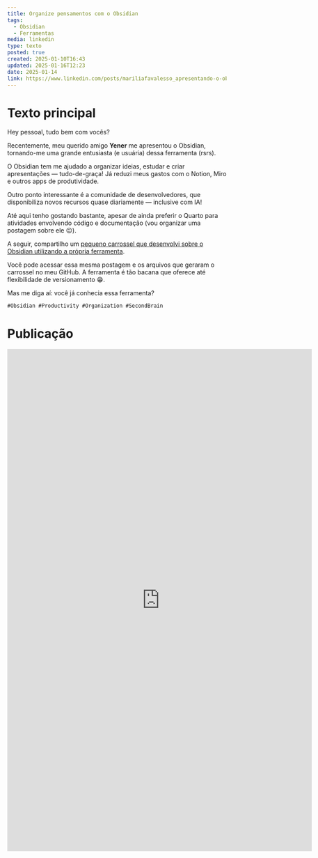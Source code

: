 ```yaml
---
title: Organize pensamentos com o Obsidian
tags:
  - Obsidian
  - Ferramentas
media: linkedin
type: texto
posted: true
created: 2025-01-10T16:43
updated: 2025-01-16T12:23
date: 2025-01-14
link: https://www.linkedin.com/posts/mariliafavalesso_apresentando-o-obsidian-activity-7285061885568159744-eds0?utm_source=share&utm_medium=member_desktop
---
```


# Texto principal

Hey pessoal, tudo bem com vocês?

Recentemente, meu querido amigo **Yener** me apresentou o Obsidian, tornando-me uma grande entusiasta (e usuária) dessa ferramenta (rsrs).

O Obsidian tem me ajudado a organizar ideias, estudar e criar apresentações — tudo-de-graça! Já reduzi meus gastos com o Notion, Miro e outros apps de produtividade.

Outro ponto interessante é a comunidade de desenvolvedores, que disponibiliza novos recursos quase diariamente — inclusive com IA!  

Até aqui tenho gostando bastante, apesar de ainda preferir o Quarto para atividades envolvendo código e documentação (vou organizar uma postagem sobre ele 😉). 

A seguir, compartilho um [pequeno carrossel que desenvolvi sobre o Obsidian utilizando a própria ferramenta](carrosel-apresentando-obsidian.md). 

Você pode acessar essa mesma postagem e os arquivos que geraram o carrossel no meu GitHub. A ferramenta é tão bacana que oferece até flexibilidade de versionamento 😁.

Mas me diga aí: você já conhecia essa ferramenta?

```tags
#Obsidian #Productivity #Organization #SecondBrain
```


# Publicação

<iframe src="https://www.linkedin.com/embed/feed/update/urn:li:ugcPost:7285061884276334592" height="1154" width="700" frameborder="0" allowfullscreen="" title="Publicação incorporada"></iframe>
